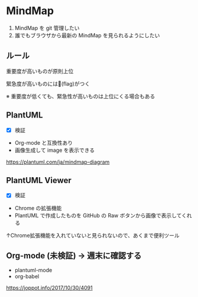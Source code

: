 # MindMap
1. MindMap を git 管理したい
2. 誰でもブラウザから最新の MindMap を見られるようにしたい

## ルール
重要度が高いものが原則上位

緊急度が高いものには🏁(flag)がつく

※ 重要度が低くても、緊急性が高いものは上位にくる場合もある

## PlantUML
- [x] 検証
- Org-mode と互換性あり
- 画像生成して image を表示できる

https://plantuml.com/ja/mindmap-diagram

## PlantUML Viewer
- [x] 検証
- Chrome の拡張機能
- PlantUML で作成したものを GitHub の Raw ボタンから画像で表示してくれる

↑Chrome拡張機能を入れていないと見られないので、あくまで便利ツール

## Org-mode (未検証) → 週末に確認する
- plantuml-mode
- org-babel

https://joppot.info/2017/10/30/4091
